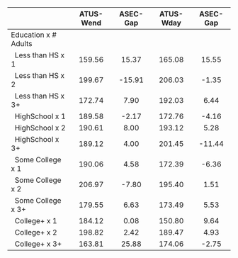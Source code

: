 
|                      |    ATUS-Wend |     ASEC-Gap |    ATUS-Wday |     ASEC-Gap |
| -------------------- | :----------: | :----------: | :----------: | :----------: |
| Education x # Adults |              |              |              |              |
| &nbsp;&nbsp;Less than HS x 1 |       159.56 |        15.37 |       165.08 |        15.55 |
| &nbsp;&nbsp;Less than HS x 2 |       199.67 |       -15.91 |       206.03 |        -1.35 |
| &nbsp;&nbsp;Less than HS x 3+ |       172.74 |         7.90 |       192.03 |         6.44 |
| &nbsp;&nbsp;HighSchool x 1 |       189.58 |        -2.17 |       172.76 |        -4.16 |
| &nbsp;&nbsp;HighSchool x 2 |       190.61 |         8.00 |       193.12 |         5.28 |
| &nbsp;&nbsp;HighSchool x 3+ |       189.12 |         4.00 |       201.45 |       -11.44 |
| &nbsp;&nbsp;Some College x 1 |       190.06 |         4.58 |       172.39 |        -6.36 |
| &nbsp;&nbsp;Some College x 2 |       206.97 |        -7.80 |       195.40 |         1.51 |
| &nbsp;&nbsp;Some College x 3+ |       179.55 |         6.63 |       173.49 |         5.53 |
| &nbsp;&nbsp;College+ x 1 |       184.12 |         0.08 |       150.80 |         9.64 |
| &nbsp;&nbsp;College+ x 2 |       198.82 |         2.42 |       189.47 |         4.93 |
| &nbsp;&nbsp;College+ x 3+ |       163.81 |        25.88 |       174.06 |        -2.75 |

